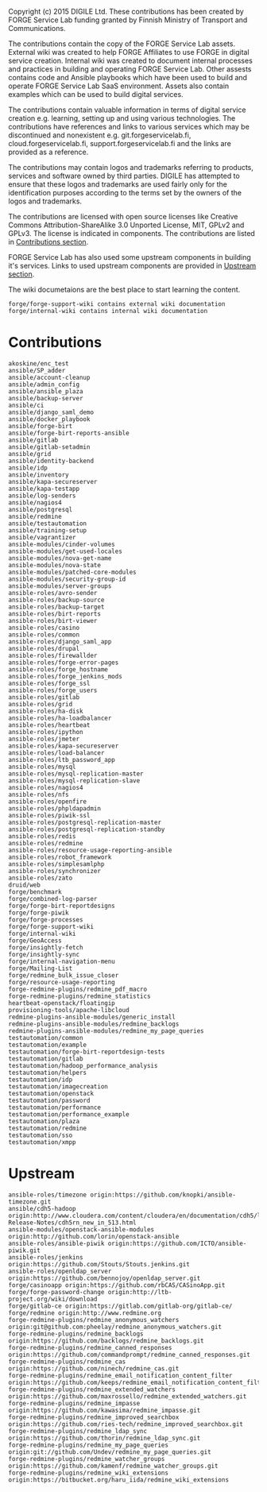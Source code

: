 
Copyright (c) 2015 DIGILE Ltd.
These contributions has been created by FORGE Service Lab funding granted by Finnish Ministry of Transport and Communications.

The contributions contain the copy of the FORGE Service Lab assets. External wiki was created to help FORGE Affiliates to use FORGE in digital service creation. Internal wiki was created to document internal processes and practices in building and operating FORGE Service Lab. Other assests contains code and Ansible playbooks which have been used to build and operate FORGE Service Lab SaaS environment. Assets also contain examples which can be used to build digital services.

The contributions contain valuable information in terms of digital service creation e.g. learning, setting up and using various technologies. The contributions have references and links to various services which may be discontinued and nonexistent e.g. git.forgeservicelab.fi, cloud.forgeservicelab.fi, support.forgeservicelab.fi and the links are provided as a reference.

The contributions may contain logos and trademarks referring to products, services and software owned by third parties. DIGILE has attempted to ensure that these logos and trademarks are used fairly only for the identification purposes according to the terms set by the owners of the logos and trademarks.

The contributions are licensed with open source licenses like Creative Commons Attribution-ShareAlike 3.0 Unported License, MIT, GPLv2 and GPLv3. The license is indicated in components. The contributions are listed in [Contributions section](#contributions).

FORGE Service Lab has also used some upstream components in building it's services. Links to used upstream components are provided in [Upstream section](#upstream).

The wiki documetaions are the best place to start learning the content.

	forge/forge-support-wiki contains external wiki documentation
	forge/internal-wiki contains internal wiki documentation

Contributions
========================================

	akoskine/enc_test
	ansible/SP_adder
	ansible/account-cleanup
	ansible/admin_config
	ansible/ansible_plaza
	ansible/backup-server
	ansible/ci
	ansible/django_saml_demo
	ansible/docker_playbook
	ansible/forge-birt
	ansible/forge-birt-reports-ansible
	ansible/gitlab
	ansible/gitlab-setadmin
	ansible/grid
	ansible/identity-backend
	ansible/idp
	ansible/inventory
	ansible/kapa-secureserver 
	ansible/kapa-testapp
	ansible/log-senders
	ansible/nagios4
	ansible/postgresql
	ansible/redmine
	ansible/testautomation
	ansible/training-setup
	ansible/vagrantizer
	ansible-modules/cinder-volumes
	ansible-modules/get-used-locales
	ansible-modules/nova-get-name
	ansible-modules/nova-state
	ansible-modules/patched-core-modules 
	ansible-modules/security-group-id 
	ansible-modules/server-groups
	ansible-roles/avro-sender
	ansible-roles/backup-source
	ansible-roles/backup-target
	ansible-roles/birt-reports
	ansible-roles/birt-viewer
	ansible-roles/casino
	ansible-roles/common
	ansible-roles/django_saml_app
	ansible-roles/drupal
	ansible-roles/firewallder
	ansible-roles/forge-error-pages
	ansible-roles/forge_hostname
	ansible-roles/forge_jenkins_mods
	ansible-roles/forge_ssl
	ansible-roles/forge_users
	ansible-roles/gitlab
	ansible-roles/grid
	ansible-roles/ha-disk
	ansible-roles/ha-loadbalancer
	ansible-roles/heartbeat
	ansible-roles/ipython
	ansible-roles/jmeter
	ansible-roles/kapa-secureserver
	ansible-roles/load-balancer
	ansible-roles/ltb_password_app
	ansible-roles/mysql
	ansible-roles/mysql-replication-master
	ansible-roles/mysql-replication-slave
	ansible-roles/nagios4
	ansible-roles/nfs
	ansible-roles/openfire
	ansible-roles/phpldapadmin
	ansible-roles/piwik-ssl
	ansible-roles/postgresql-replication-master
	ansible-roles/postgresql-replication-standby
	ansible-roles/redis
	ansible-roles/redmine
	ansible-roles/resource-usage-reporting-ansible
	ansible-roles/robot_framework
	ansible-roles/simplesamlphp
	ansible-roles/synchronizer
	ansible-roles/zato
	druid/web
	forge/benchmark
	forge/combined-log-parser
	forge/forge-birt-reportdesigns
	forge/forge-piwik
	forge/forge-processes
	forge/forge-support-wiki
	forge/internal-wiki
	forge/GeoAccess
	forge/insightly-fetch
	forge/insightly-sync
	forge/internal-navigation-menu
	forge/Mailing-List
	forge/redmine_bulk_issue_closer
	forge/resource-usage-reporting
	forge-redmine-plugins/redmine_pdf_macro
	forge-redmine-plugins/redmine_statistics
	heartbeat-openstack/floatingip
	provisioning-tools/apache-libcloud
	redmine-plugins-ansible-modules/generic_install
	redmine-plugins-ansible-modules/redmine_backlogs
	redmine-plugins-ansible-modules/redmine_my_page_queries
	testautomation/common
	testautomation/example
	testautomation/forge-birt-reportdesign-tests
	testautomation/gitlab
	testautomation/hadoop_performance_analysis
	testautomation/helpers
	testautomation/idp
	testautomation/imagecreation
	testautomation/openstack
	testautomation/password
	testautomation/performance
	testautomation/performance_example
	testautomation/plaza
	testautomation/redmine
	testautomation/sso
	testautomation/xmpp


Upstream
========================================

	ansible-roles/timezone origin:https://github.com/knopki/ansible-timezone.git
	ansible/cdh5-hadoop origin:http://www.cloudera.com/content/cloudera/en/documentation/cdh5/latest/CDH5-Release-Notes/cdh5rn_new_in_513.html
	ansible-modules/openstack-ansible-modules origin:http://github.com/lorin/openstack-ansible
	ansible-roles/ansible-piwik origin:https://github.com/ICTO/ansible-piwik.git
	ansible-roles/jenkins origin:https://github.com/Stouts/Stouts.jenkins.git
	ansible-roles/openldap_server origin:https://github.com/bennojoy/openldap_server.git
	forge/casinoapp origin:https://github.com/rbCAS/CASinoApp.git
	forge/forge-password-change origin:http://ltb-project.org/wiki/download
	forge/gitlab-ce origin:https://gitlab.com/gitlab-org/gitlab-ce/
	forge/redmine origin:http://www.redmine.org
	forge-redmine-plugins/redmine_anonymous_watchers origin:git@github.com:pheelay/redmine_anonymous_watchers.git
	forge-redmine-plugins/redmine_backlogs origin:https://github.com/backlogs/redmine_backlogs.git
	forge-redmine-plugins/redmine_canned_responses origin:https://github.com/commandprompt/redmine_canned_responses.git
	forge-redmine-plugins/redmine_cas origin:https://github.com/ninech/redmine_cas.git
	forge-redmine-plugins/redmine_email_notification_content_filter origin:https://github.com/keeps/redmine_email_notification_content_filter.git
	forge-redmine-plugins/redmine_extended_watchers origin:https://github.com/maxrossello/redmine_extended_watchers.git
	forge-redmine-plugins/redmine_impasse origin:https://github.com/kawasima/redmine_impasse.git
	forge-redmine-plugins/redmine_improved_searchbox origin:https://github.com/ries-tech/redmine_improved_searchbox.git
	forge-redmine-plugins/redmine_ldap_sync origin:https://github.com/thorin/redmine_ldap_sync.git
	forge-redmine-plugins/redmine_my_page_queries origin:git://github.com/Undev/redmine_my_page_queries.git
	forge-redmine-plugins/redmine_watcher_groups origin:https://github.com/kamenf/redmine_watcher_groups.git
	forge-redmine-plugins/redmine_wiki_extensions origin:https://bitbucket.org/haru_iida/redmine_wiki_extensions
